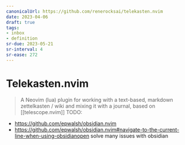 ```yaml
---
canonicalUrl: https://github.com/renerocksai/telekasten.nvim
date: 2023-04-06
draft: true
tags:
- inbox
- definition
sr-due: 2023-05-21
sr-interval: 4
sr-ease: 272
---
```


# Telekasten.nvim

> A Neovim (lua) plugin for working with a text-based, markdown zettelkasten / wiki and mixing it with a journal, based on [[telescope.nvim]]
TODO:
- https://github.com/epwalsh/obsidian.nvim
- https://github.com/epwalsh/obsidian.nvim#navigate-to-the-current-line-when-using-obsidianopen
  solve many issues with obsidian